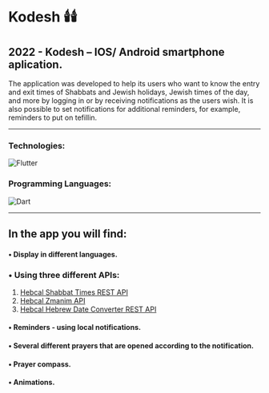 # Kodesh :candle::candle:

## 2022 - Kodesh – IOS/ Android smartphone aplication.

The application was developed to help its users who want to know the entry and exit times of Shabbats and Jewish holidays, Jewish times of the day, and more by logging in or by receiving notifications as the users wish.
It is also possible to set notifications for additional reminders, for example, reminders to put on tefillin.

<!-- <a href='https://vimeo.com/748682939'>
  <img align="center"  alt="Watch the video" width="500px" src="./readmeAssets/HomEco.png" />
</a> -->

---

### Technologies:

<div>
    <img alt="Flutter" src="https://img.shields.io/badge/React%20Native-61DBFB?style=for-the-badge&logo=react&logoColor=white" />
</div>

### Programming Languages:

<div>
    <img alt="Dart" src="https://img.shields.io/badge/Dart-00579c?style=for-the-badge&logo=dart&logoColor=white" />
</div>

---

## In the app you will find:

#### • Display in different languages.

### • Using three different APIs:

1. [Hebcal Shabbat Times REST API](https://www.hebcal.com/home/197/shabbat-times-rest-api)
2. [Hebcal Zmanim API](https://www.hebcal.com/home/1663/zmanim-halachic-times-api)
3. [Hebcal Hebrew Date Converter REST API](https://www.hebcal.com/home/219/hebrew-date-converter-rest-api)

#### • Reminders - using local notifications.

#### • Several different prayers that are opened according to the notification.

#### • Prayer compass.

#### • Animations.

